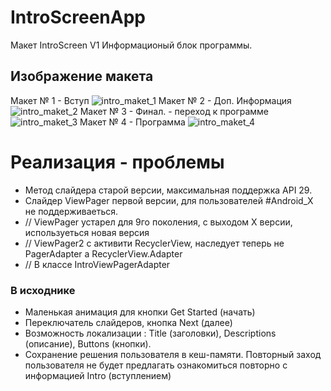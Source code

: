 # IntroScreenApp
Макет IntroScreen V1
Информационый блок программы.
## Изображение макета
Макет № 1 - Вступ 
![intro_maket_1](https://user-images.githubusercontent.com/20967261/94929793-3b52fa80-04ce-11eb-993b-1941c78ce843.png)
Макет  № 2 - Доп. Информация
![intro_maket_2](https://user-images.githubusercontent.com/20967261/94930001-77865b00-04ce-11eb-9fc5-ea731f869f55.png)
Макет № 3 - Финал.  - переход к программе
![intro_maket_3](https://user-images.githubusercontent.com/20967261/94930007-78b78800-04ce-11eb-9b55-9a1202c18516.png)
Макет № 4 - Программа
![intro_maket_4](https://user-images.githubusercontent.com/20967261/94930010-79501e80-04ce-11eb-83ea-eb0211624317.png)


#  Реализация - проблемы

*  Метод слайдера старой версии, максимальная поддержка  API 29.
*  Слайдер ViewPager первой версии, для пользователей #Android_X не поддерживаеться. 
*    // ViewPager устарел для 9го поколения, с выходом Х версии, используеться новая версия
*    // ViewPager2 с активити RecyclerView, наследует теперь не PagerAdapter а RecyclerView.Adapter
*    // В классе IntroViewPagerAdapter

### В исходнике

* Маленькая анимация для кнопки Get Started (начать)
* Переключатель слайдеров, кнопка Next (далее)
* Возможность локализации : Title (заголовки), Descriptions (описание), Buttons (кнопки).
* Сохранение решения пользователя в кеш-памяти. Повторный заход пользователя не будет предлагать ознакомиться повторно с информацией Intro (вступлением)

